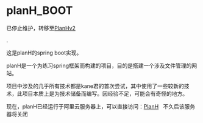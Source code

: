 # planH_BOOT

已停止维护，转移至[PlanHv2](https://github.com/kanetah/planhv2)

.

这是planH的spring boot实现。

planH是一个为练习spring框架而构建的项目，目的是搭建一个涉及文件管理的网站。

项目中涉及的几乎所有技术都是kane君的首次尝试，其中使用了一些较新的技术，此项目本质上是为技术储备而编写。因经验不足，可能会有奇怪的地方。

现在，planH已经运行于阿里云服务器上，可以直接访问：<a href="https://kanetah.top:8443/">PlanH</a>  
不久后该服务器将关闭
